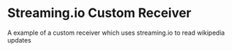 # Streaming.io Custom Receiver

A example of a custom receiver which uses streaming.io to read wikipedia updates
